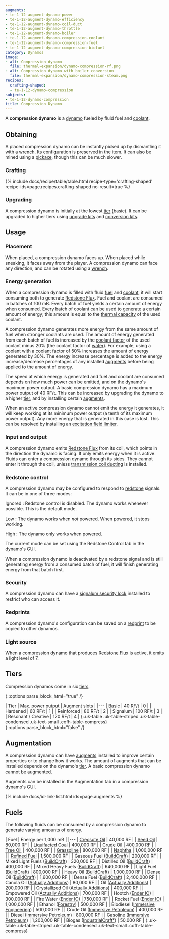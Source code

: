 ```yaml
---
augments:
- te-1-12-augment-dynamo-power
- te-1-12-augment-dynamo-efficiency
- te-1-12-augment-dynamo-coil-duct
- te-1-12-augment-dynamo-throttle
- te-1-12-augment-dynamo-boiler
- te-1-12-augment-dynamo-compression-coolant
- te-1-12-augment-dynamo-compression-fuel
- te-1-12-augment-dynamo-compression-biofuel
category: Dynamos
image:
- alt: Compression dynamo
  file: thermal-expansion/dynamo-compression-rf.png
- alt: Compression dynamo with boiler conversion
  file: thermal-expansion/dynamo-compression-steam.png
recipes:
  crafting-shaped:
  - te-1-12-dynamo-compression
subjects:
- te-1-12-dynamo-compression
title: Compression Dynamo
---
```


A **compression dynamo** is a [dynamo](../dynamos/) fueled by fluid fuel and
[coolant](../coolants/).


Obtaining
---------

A placed compression dynamo can be instantly picked up by dismantling it with a
[wrench](../../wrenches/). Its configuration is preserved in the item. It can
also be mined using a [pickaxe](https://minecraft.gamepedia.com/Pickaxe), though
this can be much slower.

### Crafting
{% include docs/recipe/table/table.html recipe-type='crafting-shaped' recipe-ids=page.recipes.crafting-shaped no-result=true %}

### Upgrading
A compression dynamo is initially at the lowest [tier](#tiers) (basic). It can
be upgraded to higher tiers using [upgrade kits](../../thermal-foundation/upgrade-kits/) and
[conversion kits](../../thermal-foundation/conversion-kits/).


Usage
-----

### Placement
When placed, a compression dynamo faces up. When placed while sneaking, it faces
away from the player. A compression dynamo can face any direction, and can be
rotated using a [wrench](../../wrenches/).

### Energy generation
When a compression dynamo is filled with fluid [fuel](#fuels) and
[coolant](../coolants/), it will start consuming both to
generate [Redstone Flux](/docs/redstone-flux/). Fuel and coolant are consumed in
batches of 100 mB. Every batch of fuel yields a certain amount of energy when
consumed. Every batch of coolant can be used to generate a certain amount of
energy; this amount is equal to the [thermal
capacity](../coolants/#usage) of the used coolant.

A compression dynamo generates more energy from the same amount of fuel when
stronger coolants are used. The amount of energy generated from each batch of
fuel is increased by the [coolant
factor](../coolants/#usage) of the used coolant minus 20%
(the coolant factor of [water](https://minecraft.gamepedia.com/Water)). For
example, using a coolant with a coolant factor of 50% increases the amount of
energy generated by 30%. The energy increase percentage is added to the energy
increase/decrease percentages of any installed [augments](#augmentation) before
being applied to the amount of energy.

The speed at which energy is generated and fuel and coolant are consumed depends
on how much power can be emitted, and on the dynamo's maximum power output. A
basic compression dynamo has a maximum power output of 40 RF/t. This can be
increased by upgrading the dynamo to a higher [tier](#tiers), and by installing
certain [augments](#augmentation).

When an active compression dynamo cannot emit the energy it generates, it will
keep working at its minimum power output (a tenth of its maximum power output).
Any more energy that is generated in this case is lost. This can be resolved by
installing an [excitation field
limiter](../augment-excitation-field-limiter/).

### Input and output
A compression dynamo emits [Redstone Flux](/docs/redstone-flux/) from its coil,
which points in the direction the dynamo is facing. It only emits energy when it
is active. Fluids can enter a compression dynamo through its sides. They cannot
enter it through the coil, unless [transmission coil
ducting](../augment-transmission-coil-ducting/) is installed.

### Redstone control
A compression dynamo may be configured to respond to
[redstone](https://minecraft.gamepedia.com/Redstone) signals. It can be in one
of three modes:

Ignored
: Redstone control is disabled. The dynamo works whenever possible. This is the
default mode.

Low
: The dynamo works when *not* powered. When powered, it stops working.

High
: The dynamo only works when powered.

The current mode can be set using the Redstone Control tab in the dynamo's GUI.

When a compression dynamo is deactivated by a redstone signal and is still
generating energy from a consumed batch of fuel, it will finish generating
energy from that batch first.

### Security
A compression dynamo can have a [signalum security
lock](../../thermal-foundation/signalum-security-lock/) installed to restrict who can access it.

### Redprints
A compression dynamo's configuration can be saved on a
[redprint](../../thermal-foundation/redprint/) to be copied to other dynamos.

### Light source
When a compression dynamo that produces [Redstone Flux](/docs/redstone-flux/) is
active, it emits a light level of 7.


Tiers
-----

Compression dynamos come in six [tiers](../../thermal-foundation/tiers/).

{::options parse_block_html="true" /}
<div class="uk-overflow-container">
| Tier | Max. power output | Augment slots |
|---
| Basic | 40 RF/t | 0 |
| Hardened | 60 RF/t | 1 |
| Reinforced | 80 RF/t | 2 |
| Signalum | 100 RF/t | 3 |
| Resonant / Creative | 120 RF/t | 4 |
{:.uk-table .uk-table-striped .uk-table-condensed .uk-text-small .cofh-table-compress}
</div>
{::options parse_block_html="false" /}


Augmentation
------------

A compression dynamo can have [augments](../augments/) installed to improve
certain properties or to change how it works. The amount of augments that can be
installed depends on the dynamo's [tier](#tiers). A basic compression dynamo
cannot be augmented.

Augments can be installed in the Augmentation tab in a compression dynamo's GUI.

{% include docs/id-link-list.html ids=page.augments %}


Fuels
-----

The following fluids can be consumed by a compression dynamo to generate varying
amounts of energy.

| Fuel | Energy per 1,000 mB |
|---
| [Creosote Oil](../../thermal-foundation/creosote-oil/) | 40,000 RF |
| [Seed Oil](../../thermal-foundation/seed-oil/) | 80,000 RF |
| [Liquifacted Coal](../../thermal-foundation/liquifacted-coal/) | 400,000 RF |
| [Crude Oil](../../thermal-foundation/crude-oil/) | 400,000 RF |
| [Tree Oil](../../thermal-foundation/tree-oil/) | 400,000 RF |
| [Grassoline](../../thermal-foundation/grassoline/) | 800,000 RF |
| [Naphtha](../../thermal-foundation/naphtha/) | 1,000,000 RF |
| [Refined Fuel](../../thermal-foundation/refined-fuel/) | 1,500,000 RF |
| Gaseous Fuel ([BuildCraft](https://www.mod-buildcraft.com/)) | 200,000 RF |
| Mixed Light Fuels ([BuildCraft](https://www.mod-buildcraft.com/)) | 320,000 RF |
| Distilled Oil ([BuildCraft](https://www.mod-buildcraft.com/)) | 400,000 RF |
| Mixed Heavy Fuels ([BuildCraft](https://www.mod-buildcraft.com/)) | 640,000 RF |
| Light Fuel ([BuildCraft](https://www.mod-buildcraft.com/)) | 800,000 RF |
| Heavy Oil ([BuildCraft](https://www.mod-buildcraft.com/)) | 1,000,000 RF |
| Dense Oil ([BuildCraft](https://www.mod-buildcraft.com/)) | 1,600,000 RF |
| Dense Fuel ([BuildCraft](https://www.mod-buildcraft.com/)) | 2,400,000 RF |
| Canola Oil ([Actually Additions](https://minecraft.curseforge.com/projects/actually-additions)) | 80,000 RF |
| Oil ([Actually Additions](https://minecraft.curseforge.com/projects/actually-additions)) | 200,000 RF |
| Crystallized Oil ([Actually Additions](https://minecraft.curseforge.com/projects/actually-additions)) | 400,000 RF |
| Empowered Oil ([Actually Additions](https://minecraft.curseforge.com/projects/actually-additions)) | 700,000 RF |
| Hootch ([Ender IO](http://enderio.com/)) | 300,000 RF |
| Fire Water ([Ender IO](http://enderio.com/)) | 750,000 RF |
| Rocket Fuel ([Ender IO](http://enderio.com/)) | 1,000,000 RF |
| Ethanol ([Forestry](https://forestryforminecraft.info/)) | 500,000 RF |
| Biodiesel ([Immersive Engineering](https://mods.curse.com/mc-mods/minecraft/231951-immersive-engineering)) | 500,000 RF |
| Crude Oil ([Immersive Petroleum](https://minecraft.curseforge.com/projects/immersive-petroleum)) | 400,000 RF |
| Diesel ([Immersive Petroleum](https://minecraft.curseforge.com/projects/immersive-petroleum)) | 800,000 RF |
| Gasoline ([Immersive Petroleum](https://minecraft.curseforge.com/projects/immersive-petroleum)) | 1,200,000 RF |
| Biogas ([IndustrialCraft²](https://www.industrial-craft.net/)) | 50,000 RF |
{:.uk-table .uk-table-striped .uk-table-condensed .uk-text-small .cofh-table-compress}
